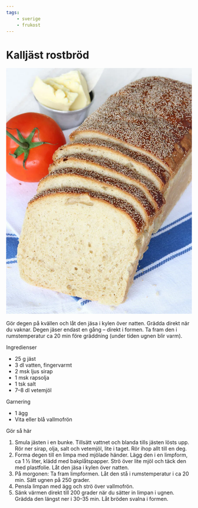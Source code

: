 ```yaml
---
tags:
    - sverige
    - frukost
---
```

# Kalljäst rostbröd

![image](/img/bröd/kalljäst-rostbröd.jpg)

Gör degen på kvällen och låt den jäsa i kylen över natten. Grädda direkt när du vaknar. Degen jäser endast en gång – direkt i formen. Ta fram den i rumstemperatur ca 20 min före gräddning (under tiden ugnen blir varm).

Ingredienser

- 25 g jäst
- 3 dl vatten, fingervarmt
- 2 msk ljus sirap
- 1 msk rapsolja
- 1 tsk salt
- 7–8 dl vetemjöl

Garnering

- 1 ägg
- Vita eller blå vallmofrön

Gör så här

1. Smula jästen i en bunke. Tillsätt vattnet och blanda tills jästen lösts upp. Rör ner sirap, olja, salt och vetemjöl, lite i taget. Rör ihop allt till en deg.
2. Forma degen till en limpa med mjölade händer. Lägg den i en limpform, ca 1 ½ liter, klädd med bakplåtspapper. Strö över lite mjöl och täck den med plastfolie. Låt den jäsa i kylen över natten.
3. På morgonen: Ta fram limpformen. Låt den stå i rumstemperatur i ca 20 min. Sätt ugnen på 250 grader.
4. Pensla limpan med ägg och strö över vallmofrön.
5. Sänk värmen direkt till 200 grader när du sätter in limpan i ugnen. Grädda den längst ner i 30–35 min. Låt bröden svalna i formen.

